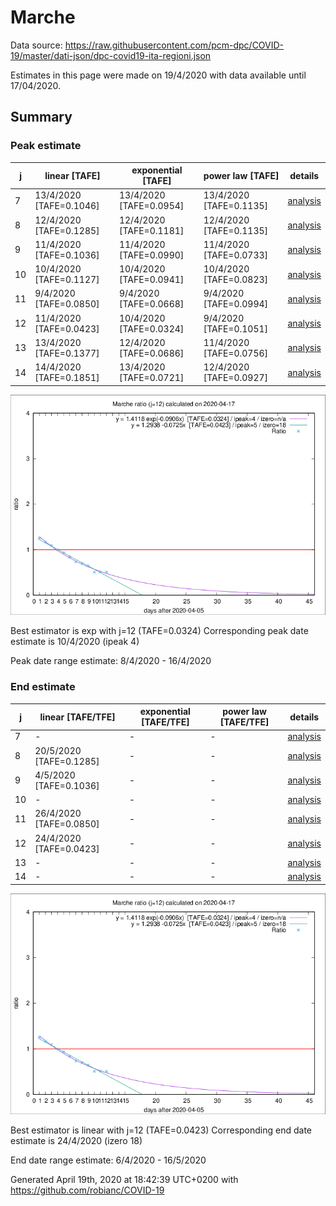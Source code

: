 # Marche


Data source: https://raw.githubusercontent.com/pcm-dpc/COVID-19/master/dati-json/dpc-covid19-ita-regioni.json

Estimates in this page were made on 19/4/2020 with data available until 17/04/2020.


## Summary 

### Peak estimate 
|j|linear [TAFE]|exponential [TAFE]|power law [TAFE]|details|
|---|----|-----------|---------|-------|
|7|13/4/2020 [TAFE=0.1046]|13/4/2020 [TAFE=0.0954]|13/4/2020 [TAFE=0.1135]|[analysis](COVID-19_marche_j7_2020-04-17.md)|
|8|12/4/2020 [TAFE=0.1285]|12/4/2020 [TAFE=0.1181]|12/4/2020 [TAFE=0.1135]|[analysis](COVID-19_marche_j8_2020-04-17.md)|
|9|11/4/2020 [TAFE=0.1036]|11/4/2020 [TAFE=0.0990]|11/4/2020 [TAFE=0.0733]|[analysis](COVID-19_marche_j9_2020-04-17.md)|
|10|10/4/2020 [TAFE=0.1127]|10/4/2020 [TAFE=0.0941]|10/4/2020 [TAFE=0.0823]|[analysis](COVID-19_marche_j10_2020-04-17.md)|
|11|9/4/2020 [TAFE=0.0850]|9/4/2020 [TAFE=0.0668]|9/4/2020 [TAFE=0.0994]|[analysis](COVID-19_marche_j11_2020-04-17.md)|
|12|11/4/2020 [TAFE=0.0423]|10/4/2020 [TAFE=0.0324]|9/4/2020 [TAFE=0.1051]|[analysis](COVID-19_marche_j12_2020-04-17.md)|
|13|13/4/2020 [TAFE=0.1377]|12/4/2020 [TAFE=0.0686]|11/4/2020 [TAFE=0.0756]|[analysis](COVID-19_marche_j13_2020-04-17.md)|
|14|14/4/2020 [TAFE=0.1851]|13/4/2020 [TAFE=0.0721]|12/4/2020 [TAFE=0.0927]|[analysis](COVID-19_marche_j14_2020-04-17.md)|

![best peak estimate](COVID-19_marche_j12_2020-04-17.png)

Best estimator is exp with j=12 (TAFE=0.0324)
Corresponding peak date estimate is 10/4/2020 (ipeak 4)


Peak date range estimate: 8/4/2020 - 16/4/2020

### End estimate 
|j|linear [TAFE/TFE]|exponential [TAFE/TFE]|power law [TAFE/TFE]|details|
|---|----|-----------|---------|-------|
|7|-|-|-|[analysis](COVID-19_marche_j7_2020-04-17.md)|
|8|20/5/2020 [TAFE=0.1285]|-|-|[analysis](COVID-19_marche_j8_2020-04-17.md)|
|9|4/5/2020 [TAFE=0.1036]|-|-|[analysis](COVID-19_marche_j9_2020-04-17.md)|
|10|-|-|-|[analysis](COVID-19_marche_j10_2020-04-17.md)|
|11|26/4/2020 [TAFE=0.0850]|-|-|[analysis](COVID-19_marche_j11_2020-04-17.md)|
|12|24/4/2020 [TAFE=0.0423]|-|-|[analysis](COVID-19_marche_j12_2020-04-17.md)|
|13|-|-|-|[analysis](COVID-19_marche_j13_2020-04-17.md)|
|14|-|-|-|[analysis](COVID-19_marche_j14_2020-04-17.md)|

![best zero estimate](COVID-19_marche_j12_2020-04-17.png)

Best estimator is linear with j=12 (TAFE=0.0423)
Corresponding end date estimate is 24/4/2020 (izero 18)


End date range estimate: 6/4/2020 - 16/5/2020

Generated April 19th, 2020 at 18:42:39 UTC+0200 with https://github.com/robianc/COVID-19
